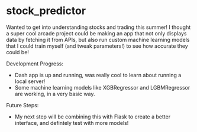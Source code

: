 # stock_predictor

Wanted to get into understanding stocks and trading this summer! I thought a super cool arcade project could be making an app that not only displays data by fetching it from APIs, but also run custom machine learning models that I could train myself (and tweak parameters!) to see how accurate they could be!

Development Progress:
 - Dash app is up and running, was really cool to learn about running a local server!
 - Some machine learning models like XGBRegressor and LGBMRegressor are working, in a very basic way. 

Future Steps:
 - My next step will be combining this with Flask to create a better interface, and defintely test with more models!
